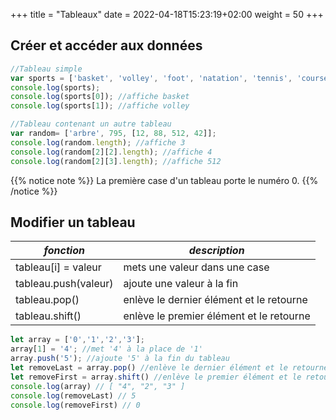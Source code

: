 +++
title = "Tableaux"
date =  2022-04-18T15:23:19+02:00
weight = 50
+++


## Créer et accéder aux données

```js
//Tableau simple
var sports = ['basket', 'volley', 'foot', 'natation', 'tennis', 'course'];
console.log(sports);
console.log(sports[0]); //affiche basket
console.log(sports[1]); //affiche volley

//Tableau contenant un autre tableau
var random= ['arbre', 795, [12, 88, 512, 42]];
console.log(random.length); //affiche 3
console.log(random[2][2].length); //affiche 4
console.log(random[2][3].length); //affiche 512
```
{{% notice note %}}
La première case d'un tableau porte le numéro 0.
{{% /notice %}}

## Modifier un tableau

| *fonction* | *description* |
|----|----|
| tableau[i] = valeur | mets une valeur dans une case |
| tableau.push(valeur) | ajoute une valeur à la fin |
| tableau.pop() | enlève le dernier élément et le retourne |
| tableau.shift() | enlève le premier élément et le retourne |

```js
let array = ['0','1','2','3'];
array[1] = '4'; //met '4' à la place de '1'
array.push('5'); //ajoute '5' à la fin du tableau
let removeLast = array.pop() //enlève le dernier élément et le retourne.
let removeFirst = array.shift() //enlève le premier élément et le retourne.
console.log(array) // [ "4", "2", "3" ]
console.log(removeLast) // 5
console.log(removeFirst) // 0
```